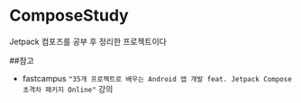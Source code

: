 # ComposeStudy
Jetpack 컴포즈를 공부 후 정리한 프로젝트이다

##참고
- fastcampus `"35개 프로젝트로 배우는 Android 앱 개발 feat. Jetpack Compose 초격차 패키지 Online"` 강의 
